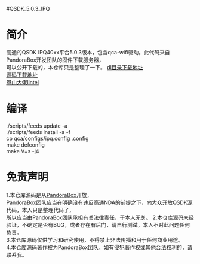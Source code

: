 #QSDK_5.0.3_IPQ

简介
=======================
高通的QSDK IPQ40xx平台5.0.3版本，包含qca-wifi驱动。此代码来自PandoraBox开发团队的固件下载服务器，  
可以公开下载的，本仓库只是整理了一下。
[dl目录下载地址](https://downloads.pangubox.com/sources/)  
[源码下载地址](https://downloads.pangubox.com/lintel/qsdk-5.0.3.zip)  
[恩山大佬lintel](https://www.right.com.cn/forum/space-uid-37585.html)  

编译
=======================
./scripts/feeds update -a  
./scripts/feeds install -a -f  
cp qca/configs/ipq.config .config  
make defconfig  
make V=s -j4  


免责声明
=======================
1.本仓库源码是从[PandoraBox](https://downloads.pangubox.com/lintel/qsdk-5.0.3.zip)开放，  
PandoraBox团队应当在明确没有违反高通NDA的前提之下，向大众开放QSDK源代码，本人只是整理代码了，  
所以应当由PandoraBox团队承担有关法律责任，于本人无关。
2.本仓库源码未经验证，不确定是否有BUG，或者存在有后门，请自行测试，本人不对此问题任何负责。  
3.本仓库源码仅供学习和研究使用，不得禁止非法传播和用于任何商业用途。  
4.本仓库源码著作权为PandoraBox团队。如有侵犯著作权或其他合法权利的，请联系我。  
